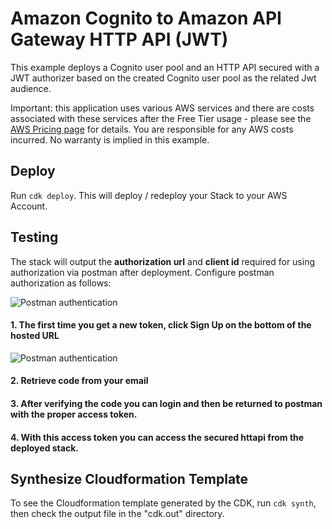 # Amazon Cognito to Amazon API Gateway HTTP API (JWT)

This example deploys a Cognito user pool and an HTTP API secured with a JWT authorizer based on the created Cognito user pool as the related Jwt audience.

Important: this application uses various AWS services and there are costs associated with these services after the Free Tier usage - please see the [AWS Pricing page](https://aws.amazon.com/pricing/) for details. You are responsible for any AWS costs incurred. No warranty is implied in this example.

## Deploy

Run `cdk deploy`. This will deploy / redeploy your Stack to your AWS Account.

## Testing

The stack will output the **authorization url** and **client id** required for using authorization via postman after deployment. Configure postman authorization as follows:


![Postman authentication](https://serverlessland.s3.amazonaws.com/assets/patterns/patterns-cognito-httpapi1.png)

#### 1. The first time you get a new token, click **Sign Up** on the bottom of the hosted URL

![Postman authentication](https://serverlessland.s3.amazonaws.com/assets/patterns/patterns-cognito-httpapi2.png)

#### 2. Retrieve code from your email
#### 3. After verifying the code you can login and then be returned to postman with the proper access token.
#### 4. With this access token you can access the secured httapi from the deployed stack.

## Synthesize Cloudformation Template
To see the Cloudformation template generated by the CDK, run `cdk synth`, then check the output file in the "cdk.out" directory.